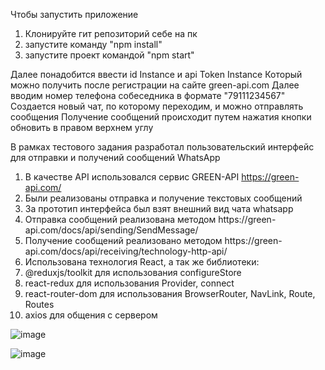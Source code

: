 Чтобы запустить приложение 

1) Клонируйте гит репозиторий себе на пк
2) запустите команду "npm install"  
3) запустите проект командой "npm start"

Далее понадобится ввести id Instance и api Token Instance
Который можно получить после регистрации на сайте green-api.com
Далее вводим номер телефона собеседника в формате "79111234567"
Создается новый чат, по которому переходим, и можно отправлять сообщения 
Получение сообщений происходит путем нажатия кнопки обновить в правом верхнем углу 

В рамках тестового задания разработал пользовательский интерфейс для
отправки и получений сообщений WhatsApp

1. В качестве API использовался сервис GREEN-API https://green-api.com/
2. Были реализованы отправка и получение текстовых сообщений
3. За прототип интерфейса был взят внешний вид чата whatsapp
4. Отправка сообщений реализована методом https://green-
api.com/docs/api/sending/SendMessage/
5. Получение сообщений реализовано методом https://green-
api.com/docs/api/receiving/technology-http-api/
6. Использована технология React, а так же библиотеки:  
 1. @reduxjs/toolkit для использования configureStore
 2. react-redux для использования Provider, connect
 3. react-router-dom для использования BrowserRouter, NavLink, Route, Routes
 4. axios для общения с сервером 


![image](https://github.com/jykgol/gran-api/assets/63459951/94da05c1-0c45-4c36-93f9-d52d0b786dfd)

![image](https://github.com/jykgol/gran-api/assets/63459951/ca298ec9-1999-4714-bf03-e63f4622f679)
